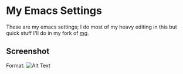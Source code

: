# My Emacs Settings
These are my emacs settings; I do most of my heavy editing in this but quick stuff I'll do in my fork of [mg](http://github.com/yur3i/mg).
## Screenshot
Format: ![Alt Text]('scrot.png')



